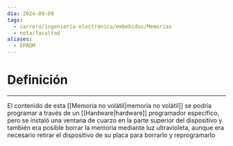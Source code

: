 ```yaml
---
dia: 2024-09-09
tags:
  - carrera/ingeniería-electrónica/embebidos/Memorias
  - nota/facultad
aliases:
  - EPROM
---
```

# Definición
---
El contenido de esta [[Memoria no volátil|memoria no volátil]] se podría programar a través de un [[Hardware|hardware]] programador específico, pero se instaló una ventana de cuarzo en la parte superior del dispositivo y también era posible borrar la memoria mediante luz ultravioleta, aunque era necesario retirar el dispositivo de su placa para borrarlo y reprogramarlo
